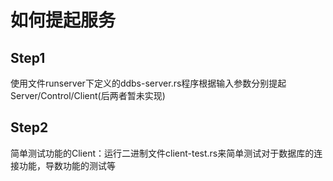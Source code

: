 # 如何提起服务

## Step1 
使用文件runserver下定义的ddbs-server.rs程序根据输入参数分别提起Server/Control/Client(后两者暂未实现)

## Step2
简单测试功能的Client：运行二进制文件client-test.rs来简单测试对于数据库的连接功能，导数功能的测试等